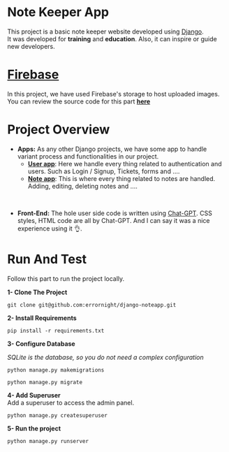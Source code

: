 # Note Keeper App
This project is a basic note keeper website developed using [Django](https://www.djangoproject.com/).
<br>
It was developed for **training** and **education**. Also, it can inspire or guide new developers.

# [Firebase](https://firebase.google.com/)
In this project, we have used Firebase's storage to host uploaded images. <br>
You can review the source code for this part **[here](https://github.com/errornight/django-noteapp/blob/main/apps/users/utils.py)**

# Project Overview
* **Apps:** As any other Django projects, we have some app to handle variant process and functionalities in our project.
    <br>
    - **[User app](https://github.com/errornight/django-noteapp/tree/main/apps/users)**: Here we handle every thing related to authentication and users. Such as Login / Signup, Tickets, forms and ....
    - **[Note app](https://github.com/errornight/django-noteapp/tree/main/apps/notes)**: This is where every thing related to notes are handled. Adding, editing, deleting notes and ....
<br>

* **Front-End:** The hole user side code is written using [Chat-GPT](https://chat.openai.com). CSS styles, HTML code are all by Chat-GPT. And I can say it was a nice experience using it :ok_hand:.


# Run And Test
Follow this part to run the project locally.
<br>

**1- Clone The Project**
```
git clone git@github.com:errornight/django-noteapp.git
```
**2- Install Requirements**
```
pip install -r requirements.txt
```
**3- Configure Database**
<br>

*SQLite is the database, so you do not need a complex configuration*
```
python manage.py makemigrations
```
```
python manage.py migrate
```

**4- Add Superuser**
<br>Add a superuser to access the admin panel.
```
python manage.py createsuperuser
```

**5- Run the project**
```
python manage.py runserver
```
